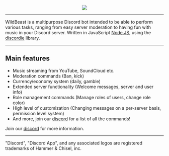 <p style="text-align:center;">
<img src="https://superbot.pinnacle.works/wp-content/uploads/sites/2/2018/01/logo-3.png"></p>

---

WildBeast is a multipurpose Discord bot intended to be able to perform various tasks, ranging from easy server moderation to having fun with music in your Discord server. Written in JavaScript [Node.JS](https://nodejs.org), using the [discordie](https://qeled.github.io/discordie) library.

---

## Main features

- Music streaming from YouTube, SoundCloud etc.
- Moderation commands (Ban, kick)
- Currency/economy system (daily, gamble)
- Extended server functionality (Welcome messages, server and user info)
- Role management commands (Manage roles of users, change role color)
- High level of customization (Changing messages on a per-server basis, permission level system)
- And more, join our [discord](https://discord.gg/XnYbAn) for a list of all the commands!

Join our [discord](https://discord.gg/XnYbAn) for more information.

---

"Discord", "Discord App", and any associated logos are registered trademarks of Hammer & Chisel, inc.
